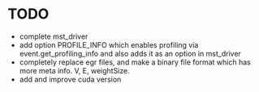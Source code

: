 # TODO

- complete mst_driver
- add option PROFILE_INFO which enables profiling via event.get_profiling_info and also adds it as an option in mst_driver
- completely replace egr files, and make a binary file format which has more meta info. V, E, weightSize.
- add and improve cuda version
